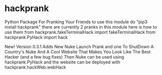 # hackprank
Python Package For Pranking Your Friends
to use this module do "pip3 install hackprank"
there are currently 2 pranks in this module here is how to use them
from hackprank.fakeTerminalHack import fakeTerminalHack
from hackprank.PyHack import hack

New! Version 0.3.1 Adds New Nuke Launch Prank and one To ShutDown A Country's Nuke And A Cool Website That Makes You Look Like The Best Hacker (and a few bug fixes)
Then Nuke can be used using 
hackprank.PyHack
and the website can be deployed with
hackprank.hackWeb.webHack
